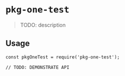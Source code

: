 # `pkg-one-test`

> TODO: description

## Usage

```
const pkgOneTest = require('pkg-one-test');

// TODO: DEMONSTRATE API
```
